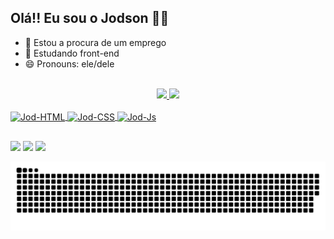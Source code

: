 
## Olá!! Eu sou o Jodson ✌🏾

- 🔭 Estou a procura de um emprego
- 🌱 Estudando front-end
- 😄 Pronouns: ele/dele
<br>

<div align="center">
  <a href="https://github.com/JodsonJ">
  <img height="170em" src="https://github-readme-stats.vercel.app/api?username=JodsonJ&show_icons=true&theme=merko&include_all_commits=true&count_private=true"/>
  <img height="170em" src="https://github-readme-stats.vercel.app/api/top-langs/?username=JodsonJ&langs_count=8&theme=merko&include_all_commits=true&count_private=true"/>
</div>

<div style="display: inline_block"><br>
  <img align="center" alt="Jod-HTML" height="90" width="40" src="https://cdn.jsdelivr.net/gh/devicons/devicon/icons/html5/html5-original.svg">
  <img align="center" alt="Jod-CSS" height="90" width="40" src="https://cdn.jsdelivr.net/gh/devicons/devicon/icons/css3/css3-original.svg">
  <img align="center" alt="Jod-Js" height="90" width="40"src="https://cdn.jsdelivr.net/gh/devicons/devicon/icons/javascript/javascript-original.svg">

</div>
  
##
  
<div>
  <a href="https://www.instagram.com/jodsonjose/" target="_blank"><img src="https://img.shields.io/badge/-Instagram-%23E4405F?style=for-the-badge&logo=instagram&logoColor=white" target="_blank"></a>
  <a href = "mailto: jodsonj@gmail.com"><img src="https://img.shields.io/badge/-Gmail-%23333?style=for-the-badge&logo=gmail&logoColor=white" target="_blank"></a>
  <a href="https://www.linkedin.com/in/jodsonnascimento/" target="_blank"><img src="https://img.shields.io/badge/-LinkedIn-%230077B5?style=for-the-badge&logo=linkedin&logoColor=white" target="_blank"></a>
  
  
 ![Snake animation](https://github.com/JodsonJ/JodsonJ/blob/output/github-contribution-grid-snake.svg)
  
</div>
